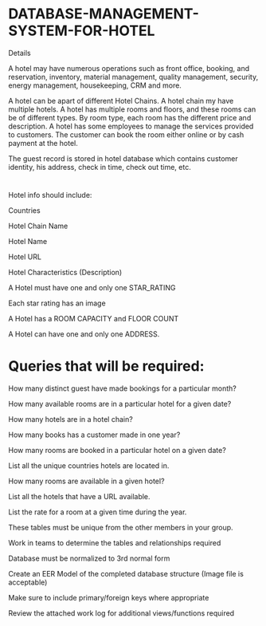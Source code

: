 # DATABASE-MANAGEMENT-SYSTEM-FOR-HOTEL


 Details

A hotel may have  numerous operations such as front office, booking, and reservation, inventory,
 material management, quality management, security, energy management, housekeeping, CRM and more.


A hotel can be apart of different Hotel Chains.
 A hotel chain my have multiple hotels. A hotel has multiple rooms and floors, and these rooms can be of different types. By room type, each room 
has the different price and description. 
A hotel has some employees to manage the services provided to customers. The customer can book the room
 either online or by cash payment at the hotel.


The guest record is stored in hotel database which contains customer identity, his address, check in time,
 check out time, etc.

#
 Hotel info should include:

Countries

Hotel Chain Name

Hotel Name

Hotel URL

Hotel Characteristics (Description)

A Hotel must have one and only one STAR_RATING

Each star
 rating has an image

A Hotel has a ROOM CAPACITY and FLOOR COUNT

A Hotel can have one and only one ADDRESS.

# Queries that will be required:

How many
 distinct guest have made bookings for a particular month?

How many available rooms are in a particular hotel for a given date?

How many hotels are in a hotel
 chain?

How many books has a customer made in one year?

How many rooms are booked in a particular hotel on a given date?

List all the unique countries hotels are 
located in.

How many rooms are available in a given hotel?

List all the hotels that have a URL available.

List the rate for a room at a given time during the year.


 These tables must be unique from the other members in your group.

Work in teams to determine the tables and relationships required

Database 
must be normalized to 3rd normal form

Create an EER Model of the completed database structure (Image file is acceptable)

Make sure to include primary/foreign keys 
where appropriate

Review the attached work log for additional views/functions required

